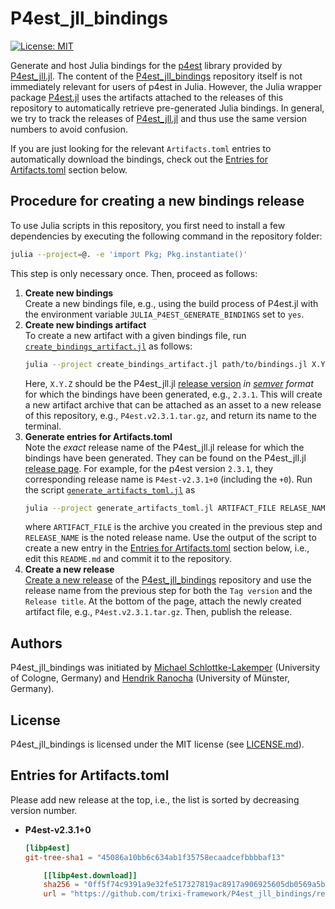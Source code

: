 # P4est_jll_bindings

[![License: MIT](https://img.shields.io/badge/License-MIT-success.svg)](https://opensource.org/licenses/MIT)

Generate and host Julia bindings for the
[p4est](https://github.com/cburstedde/p4est) library provided by
[P4est_jll.jl](https://github.com/JuliaBinaryWrappers/P4est_jll.jl).
The content of the
[P4est_jll_bindings](https://github.com/trixi-framework/P4est_jll_bindings)
repository itself is not immediately relevant for users of p4est in Julia. However,
the Julia wrapper package
[P4est.jl](https://github.com/trixi-framework/P4est.jl) uses the artifacts
attached to the releases of this repository to automatically retrieve
pre-generated Julia bindings. In general, we try to track the releases of
[P4est_jll.jl](https://github.com/JuliaBinaryWrappers/P4est_jll.jl) and thus use
the same version numbers to avoid confusion.

If you are just looking for the relevant `Artifacts.toml` entries to
automatically download the bindings, check out the
[Entries for Artifacts.toml](#entries-for-artifactstoml) section below.


## Procedure for creating a new bindings release
To use Julia scripts in this repository, you first need to install a few
dependencies by executing the following command in the repository folder:
```bash
julia --project=@. -e 'import Pkg; Pkg.instantiate()'
```
This step is only necessary once. Then, proceed as follows:

1. **Create new bindings**  
   Create a new bindings file, e.g., using the build process of P4est.jl with
   the environment variable `JULIA_P4EST_GENERATE_BINDINGS` set to `yes`.
2. **Create new bindings artifact**  
   To create a new artifact with a given bindings file, run
   [`create_bindings_artifact.jl`](create_bindings_artifact.jl) as follows:
   ```bash
   julia --project create_bindings_artifact.jl path/to/bindings.jl X.Y.Z
   ```
   Here, `X.Y.Z` should be the P4est_jll.jl
   [release version](https://github.com/JuliaBinaryWrappers/P4est_jll.jl/releases)
   *in [semver](https://semver.org) format* for which the bindings have been
   generated, e.g., `2.3.1`. This will create a new artifact archive that can be
   attached as an asset to a new release of this repository, e.g., `P4est.v2.3.1.tar.gz`,
   and return its name to the terminal.
3. **Generate entries for Artifacts.toml**  
   Note the *exact* release name of the P4est_jll.jl release for which the
   bindings have been generated. They can be found on the P4est_jll.jl
   [release page](https://github.com/JuliaBinaryWrappers/P4est_jll.jl/releases).
   For example, for the p4est version `2.3.1`, they corresponding release name
   is `P4est-v2.3.1+0` (including the `+0`).  Run the script
   [`generate_artifacts_toml.jl`](generate_artifacts_toml.jl) as
   ```bash
   julia --project generate_artifacts_toml.jl ARTIFACT_FILE RELASE_NAME
   ```
   where `ARTIFACT_FILE` is the archive you created in the previous step and
   `RELEASE_NAME` is the noted release name. Use the output of the script to
   create a new entry in the
   [Entries for Artifacts.toml](#entries-for-artifactstoml) section below, i.e.,
   edit this `README.md` and commit it to the repository.
4. **Create a new release**  
   [Create a new release](https://github.com/trixi-framework/P4est_jll_bindings/releases/new)
   of the
   [P4est_jll_bindings](https://github.com/trixi-framework/P4est_jll_bindings)
   repository and use the release name from the previous step for both the `Tag
   version` and the `Release title`. At the bottom of the page, attach the newly
   created artifact file, e.g., `P4est.v2.3.1.tar.gz`. Then, publish the
   release.


## Authors
P4est_jll_bindings was initiated by
[Michael Schlottke-Lakemper](https://www.mi.uni-koeln.de/NumSim/schlottke-lakemper)
(University of Cologne, Germany) and
[Hendrik Ranocha](https://ranocha.de) (University of Münster, Germany).


## License
P4est_jll_bindings is licensed under the MIT license (see [LICENSE.md](LICENSE.md)).


## Entries for Artifacts.toml
Please add new release at the top, i.e., the list is sorted by decreasing
version number.

* **P4est-v2.3.1+0**
  ```toml
  [libp4est]
  git-tree-sha1 = "45086a10bb6c634ab1f35758ecaadcefbbbbaf13"

      [[libp4est.download]]
      sha256 = "0ff5f74c9391a9e32fe517327819ac8917a906925605db0569a5beca7b45bcb8"
      url = "https://github.com/trixi-framework/P4est_jll_bindings/releases/download/P4est-v2.3.1+0/P4est.v2.3.1.tar.gz"
  ```
